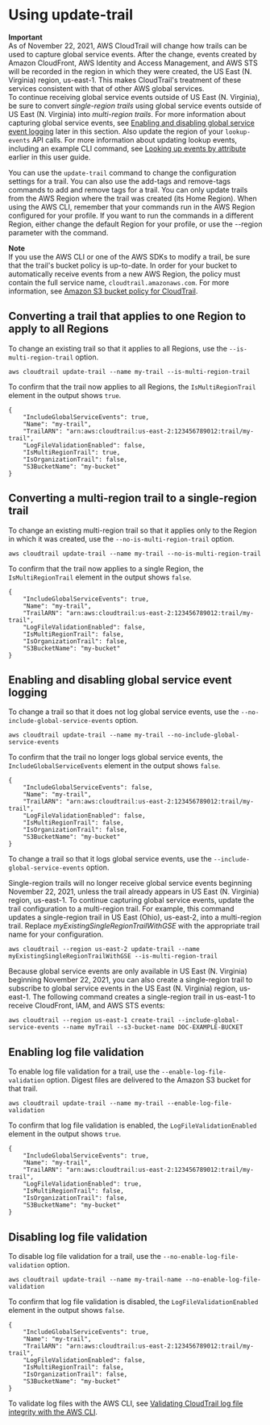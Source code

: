 # Using update\-trail<a name="cloudtrail-create-and-update-a-trail-by-using-the-aws-cli-update-trail"></a>

**Important**  
As of November 22, 2021, AWS CloudTrail will change how trails can be used to capture global service events\. After the change, events created by Amazon CloudFront, AWS Identity and Access Management, and AWS STS will be recorded in the region in which they were created, the US East \(N\. Virginia\) region, us\-east\-1\. This makes CloudTrail's treatment of these services consistent with that of other AWS global services\.  
To continue receiving global service events outside of US East \(N\. Virginia\), be sure to convert *single\-region trails* using global service events outside of US East \(N\. Virginia\) into *multi\-region trails*\. For more information about capturing global service events, see [Enabling and disabling global service event logging](#cloudtrail-create-and-update-a-trail-by-using-the-aws-cli-examples-gses) later in this section\. Also update the region of your `lookup-events` API calls\. For more information about updating lookup events, including an example CLI command, see [Looking up events by attribute](view-cloudtrail-events-cli.md#look-up-events-by-attributes) earlier in this user guide\.

You can use the `update-trail` command to change the configuration settings for a trail\. You can also use the add\-tags and remove\-tags commands to add and remove tags for a trail\. You can only update trails from the AWS Region where the trail was created \(its Home Region\)\. When using the AWS CLI, remember that your commands run in the AWS Region configured for your profile\. If you want to run the commands in a different Region, either change the default Region for your profile, or use the \-\-region parameter with the command\.

**Note**  
If you use the AWS CLI or one of the AWS SDKs to modify a trail, be sure that the trail's bucket policy is up\-to\-date\. In order for your bucket to automatically receive events from a new AWS Region, the policy must contain the full service name, `cloudtrail.amazonaws.com`\. For more information, see [Amazon S3 bucket policy for CloudTrail](create-s3-bucket-policy-for-cloudtrail.md)\.

## Converting a trail that applies to one Region to apply to all Regions<a name="cloudtrail-create-and-update-a-trail-by-using-the-aws-cli-examples-convert"></a>

To change an existing trail so that it applies to all Regions, use the `--is-multi-region-trail` option\.

```
aws cloudtrail update-trail --name my-trail --is-multi-region-trail
```

To confirm that the trail now applies to all Regions, the `IsMultiRegionTrail` element in the output shows `true`\.

```
{
    "IncludeGlobalServiceEvents": true, 
    "Name": "my-trail", 
    "TrailARN": "arn:aws:cloudtrail:us-east-2:123456789012:trail/my-trail", 
    "LogFileValidationEnabled": false, 
    "IsMultiRegionTrail": true, 
    "IsOrganizationTrail": false,
    "S3BucketName": "my-bucket"
}
```

## Converting a multi\-region trail to a single\-region trail<a name="cloudtrail-create-and-update-a-trail-by-using-the-aws-cli-examples-reduce"></a>

To change an existing multi\-region trail so that it applies only to the Region in which it was created, use the `--no-is-multi-region-trail` option\. 

```
aws cloudtrail update-trail --name my-trail --no-is-multi-region-trail
```

To confirm that the trail now applies to a single Region, the `IsMultiRegionTrail` element in the output shows `false`\.

```
{
    "IncludeGlobalServiceEvents": true, 
    "Name": "my-trail", 
    "TrailARN": "arn:aws:cloudtrail:us-east-2:123456789012:trail/my-trail", 
    "LogFileValidationEnabled": false, 
    "IsMultiRegionTrail": false, 
    "IsOrganizationTrail": false,
    "S3BucketName": "my-bucket"
}
```

## Enabling and disabling global service event logging<a name="cloudtrail-create-and-update-a-trail-by-using-the-aws-cli-examples-gses"></a>

To change a trail so that it does not log global service events, use the `--no-include-global-service-events` option\. 

```
aws cloudtrail update-trail --name my-trail --no-include-global-service-events
```

To confirm that the trail no longer logs global service events, the `IncludeGlobalServiceEvents` element in the output shows `false`\.

```
{
    "IncludeGlobalServiceEvents": false, 
    "Name": "my-trail", 
    "TrailARN": "arn:aws:cloudtrail:us-east-2:123456789012:trail/my-trail", 
    "LogFileValidationEnabled": false, 
    "IsMultiRegionTrail": false, 
    "IsOrganizationTrail": false,
    "S3BucketName": "my-bucket"
}
```

To change a trail so that it logs global service events, use the `--include-global-service-events` option\.

Single\-region trails will no longer receive global service events beginning November 22, 2021, unless the trail already appears in US East \(N\. Virginia\) region, us\-east\-1\. To continue capturing global service events, update the trail configuration to a multi\-region trail\. For example, this command updates a single\-region trail in US East \(Ohio\), us\-east\-2, into a multi\-region trail\. Replace *myExistingSingleRegionTrailWithGSE* with the appropriate trail name for your configuration\.

```
aws cloudtrail --region us-east-2 update-trail --name myExistingSingleRegionTrailWithGSE --is-multi-region-trail
```

Because global service events are only available in US East \(N\. Virginia\) beginning November 22, 2021, you can also create a single\-region trail to subscribe to global service events in the US East \(N\. Virginia\) region, us\-east\-1\. The following command creates a single\-region trail in us\-east\-1 to receive CloudFront, IAM, and AWS STS events:

```
aws cloudtrail --region us-east-1 create-trail --include-global-service-events --name myTrail --s3-bucket-name DOC-EXAMPLE-BUCKET
```

## Enabling log file validation<a name="cloudtrail-create-and-update-a-trail-by-using-the-aws-cli-examples-lfi"></a>

To enable log file validation for a trail, use the `--enable-log-file-validation` option\. Digest files are delivered to the Amazon S3 bucket for that trail\.

```
aws cloudtrail update-trail --name my-trail --enable-log-file-validation
```

To confirm that log file validation is enabled, the `LogFileValidationEnabled` element in the output shows `true`\.

```
{
    "IncludeGlobalServiceEvents": true, 
    "Name": "my-trail", 
    "TrailARN": "arn:aws:cloudtrail:us-east-2:123456789012:trail/my-trail", 
    "LogFileValidationEnabled": true, 
    "IsMultiRegionTrail": false, 
    "IsOrganizationTrail": false,
    "S3BucketName": "my-bucket"
}
```

## Disabling log file validation<a name="cloudtrail-create-and-update-a-trail-by-using-the-aws-cli-examples-lfi-disable"></a>

To disable log file validation for a trail, use the `--no-enable-log-file-validation` option\.

```
aws cloudtrail update-trail --name my-trail-name --no-enable-log-file-validation
```

To confirm that log file validation is disabled, the `LogFileValidationEnabled` element in the output shows `false`\.

```
{
    "IncludeGlobalServiceEvents": true, 
    "Name": "my-trail", 
    "TrailARN": "arn:aws:cloudtrail:us-east-2:123456789012:trail/my-trail", 
    "LogFileValidationEnabled": false, 
    "IsMultiRegionTrail": false, 
    "IsOrganizationTrail": false,
    "S3BucketName": "my-bucket"
}
```

To validate log files with the AWS CLI, see [Validating CloudTrail log file integrity with the AWS CLI](cloudtrail-log-file-validation-cli.md)\.